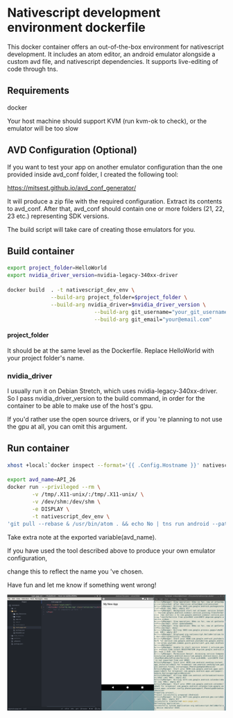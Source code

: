 # Nativescript development environment dockerfile

This docker container offers an out-of-the-box environment for nativescript development.
It includes an atom editor, an android emulator alongside a custom avd file, and nativescript dependencies.
It supports live-editing of code through tns.

## Requirements

docker

Your host machine should support KVM (run kvm-ok to check), or the emulator will be too slow

## AVD Configuration (Optional)

If you want to test your app on another emulator configuration than the one provided inside avd_conf folder, I created the following tool:

https://mitsest.github.io/avd_conf_generator/

It will produce a zip file with the required configuration.
Extract its contents to avd_conf.
After that, avd_conf should contain one or more folders (21, 22, 23 etc.) representing SDK versions.

The build script will take care of creating those emulators for you.

## Build container

```bash
export project_folder=HelloWorld
export nvidia_driver_version=nvidia-legacy-340xx-driver

docker build  . -t nativescript_dev_env \
              --build-arg project_folder=$project_folder \
              --build-arg nvidia_driver=$nvidia_driver_version \
							--build-arg git_username="your_git_username" \
							--build-arg git_email="your@email.com"
```


#### project_folder
It should be at the same level as the Dockerfile. Replace HelloWorld with your project folder's name.

### nvidia_driver
I usually run it on Debian Stretch, which uses nvidia-legacy-340xx-driver. So I pass nvidia_driver_version to the build command, in order for the container to be able to make use of the host's gpu.

If you'd rather use the open source drivers, or if you 're planning to not use the gpu at all, you can omit this argument.

## Run container


```bash
xhost +local:`docker inspect --format='{{ .Config.Hostname }}' nativescript_dev_env`

export avd_name=API_26
docker run --privileged --rm \
		-v /tmp/.X11-unix/:/tmp/.X11-unix/ \
		-v /dev/shm:/dev/shm \
		-e DISPLAY \
		-t nativescript_dev_env \
'git pull --rebase & /usr/bin/atom . && echo No | tns run android --path . --timeout 0 --device '"$avd_name"
```

Take extra note at the exported variable(avd_name).

If you have used the tool described above to produce your own emulator configuration,

change this to reflect the name you 've chosen.

Have fun and let me know if something went wrong!

![Screenshot](/nativescript_dev_env.png)
